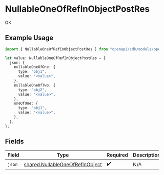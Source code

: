 # NullableOneOfRefInObjectPostRes

OK

## Example Usage

```typescript
import { NullableOneOfRefInObjectPostRes } from "openapi/sdk/models/operations";

let value: NullableOneOfRefInObjectPostRes = {
  json: {
    nullableOneOfOne: {
      type: "obj1",
      value: "<value>",
    },
    nullableOneOfTwo: {
      type: "obj2",
      value: "<value>",
    },
    oneOfOne: {
      type: "obj1",
      value: "<value>",
    },
  },
};
```

## Fields

| Field                                                                                     | Type                                                                                      | Required                                                                                  | Description                                                                               |
| ----------------------------------------------------------------------------------------- | ----------------------------------------------------------------------------------------- | ----------------------------------------------------------------------------------------- | ----------------------------------------------------------------------------------------- |
| `json`                                                                                    | [shared.NullableOneOfRefInObject](../../../sdk/models/shared/nullableoneofrefinobject.md) | :heavy_check_mark:                                                                        | N/A                                                                                       |